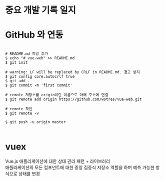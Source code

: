 중요 개발 기록 일지
=============

# GitHub 와 연동
<pre>
<code>
# README.md 파일 추가
$ echo "# vue-web" >> README.md
$ git init

# warning: LF will be replaced by CRLF in README.md. 경고 방지
$ git config core.autocrlf true
$ git add .
$ git commit -m 'first commit'

# remote 저장소를 origin이란 이름으로 아래 주소에 연결
$ git remote add origin https://github.com/wotres/vue-web.git

# remote 확인 
$ git remote -v

$ git push -u origin master
</code>
</pre>


# vuex
Vue.js 애플리케이션에 대한 상태 관리 패턴 + 라이브러리  
애플리케이션의 모든 컴포넌트에 대한 중앙 집중식 저장소 역할을 하며 예측 가능한 방식으로 상태를 변경

